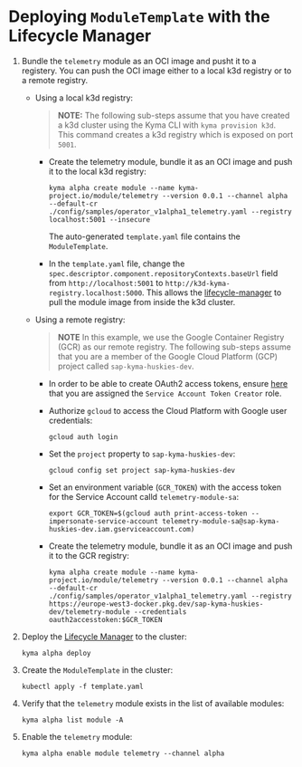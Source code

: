 # Deploying `ModuleTemplate` with the Lifecycle Manager


1. Bundle the `telemetry` module as an OCI image and pusht it to a registery. You can push the OCI image either to a local k3d registry or to a remote registry.
    
    *   Using a local k3d registry:
        
        > **NOTE:** The following sub-steps assume that you have created a k3d cluster using the Kyma CLI with `kyma provision k3d`. This command creates a k3d registry which is exposed on port `5001`.
        
        *   Create the telemetry module, bundle it as an OCI image and push it to the local k3d registry:
            ```shell
            kyma alpha create module --name kyma-project.io/module/telemetry --version 0.0.1 --channel alpha --default-cr ./config/samples/operator_v1alpha1_telemetry.yaml --registry localhost:5001 --insecure
            ```
            The auto-generated `template.yaml` file contains the `ModuleTemplate`.

        *   In the `template.yaml` file, change the `spec.descriptor.component.repositoryContexts.baseUrl` field from `http://localhost:5001` to `http://k3d-kyma-registry.localhost:5000`. This allows the [lifecycle-manager](https://github.com/kyma-project/lifecycle-manager/tree/main) to pull the module image from inside the k3d cluster.

    *   Using a remote registry:
        
        > **NOTE** In this example, we use the Google Container Registry (GCR) as our remote registry. The following sub-steps assume that you are a member of the Google Cloud Platform (GCP) project called `sap-kyma-huskies-dev`.

        *   In order to be able to create OAuth2 access tokens, ensure [here](https://console.cloud.google.com/iam-admin/iam?project=sap-kyma-huskies-dev) that you are assigned the `Service Account Token Creator` role.

        *   Authorize `gcloud` to access the Cloud Platform with Google user credentials:
            ```shell
            gcloud auth login
            ```
        
        *   Set the `project` property to `sap-kyma-huskies-dev`:
            ```shell
            gcloud config set project sap-kyma-huskies-dev
            ```
        
        * Set an environment variable (`GCR_TOKEN`) with the access token for the Service Account calld `telemetry-module-sa`:
             ```shell
            export GCR_TOKEN=$(gcloud auth print-access-token --impersonate-service-account telemetry-module-sa@sap-kyma-huskies-dev.iam.gserviceaccount.com)
            ```

        * Create the telemetry module, bundle it as an OCI image and push it to the GCR registry:
             ```shell
            kyma alpha create module --name kyma-project.io/module/telemetry --version 0.0.1 --channel alpha --default-cr ./config/samples/operator_v1alpha1_telemetry.yaml --registry https://europe-west3-docker.pkg.dev/sap-kyma-huskies-dev/telemetry-module --credentials oauth2accesstoken:$GCR_TOKEN
            ```           

2. Deploy the [Lifecycle Manager](https://github.com/kyma-project/lifecycle-manager/tree/main) to the cluster:

    ```shell
    kyma alpha deploy
    ```

3. Create the `ModuleTemplate` in the cluster:

    ```shell
    kubectl apply -f template.yaml
    ```

4. Verify that the `telemetry` module exists in the list of available modules:

    ```shell
    kyma alpha list module -A
    ```

5. Enable the `telemetry` module:

    ```shell
    kyma alpha enable module telemetry --channel alpha
    ```